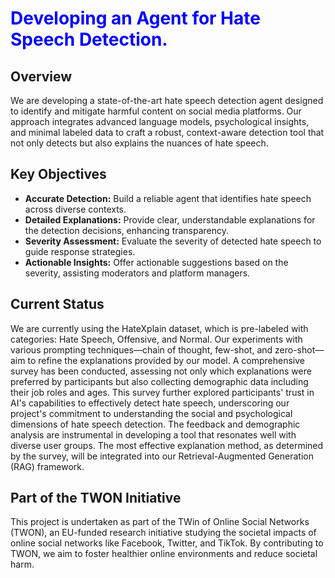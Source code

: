 <h1 style="color:blue;">Developing an Agent for Hate Speech Detection.</h1>


<h2>Overview</h2>
<p>We are developing a state-of-the-art hate speech detection agent designed to identify and mitigate harmful content on social media platforms. Our approach integrates advanced language models, psychological insights, and minimal labeled data to craft a robust, context-aware detection tool that not only detects but also explains the nuances of hate speech.</p>

<h2>Key Objectives</h2>
<ul>
  <li><strong>Accurate Detection:</strong> Build a reliable agent that identifies hate speech across diverse contexts.</li>
  <li><strong>Detailed Explanations:</strong> Provide clear, understandable explanations for the detection decisions, enhancing transparency.</li>
  <li><strong>Severity Assessment:</strong> Evaluate the severity of detected hate speech to guide response strategies.</li>
  <li><strong>Actionable Insights:</strong> Offer actionable suggestions based on the severity, assisting moderators and platform managers.</li>
</ul>

<h2>Current Status</h2>
<p>We are currently using the HateXplain dataset, which is pre-labeled with categories: Hate Speech, Offensive, and Normal. Our experiments with various prompting techniques—chain of thought, few-shot, and zero-shot—aim to refine the explanations provided by our model. 
A comprehensive survey has been conducted, assessing not only which explanations were preferred by participants but also collecting demographic data including their job roles and ages. This survey further explored participants' trust in AI's capabilities to effectively detect hate speech, underscoring our project's commitment to understanding the social and psychological dimensions of hate speech detection. The feedback and demographic analysis are instrumental in developing a tool that resonates well with diverse user groups. The most effective explanation method, as determined by the survey, will be integrated into our Retrieval-Augmented Generation (RAG) framework.</p>

<h2>Part of the TWON Initiative</h2>

This project is undertaken as part of the TWin of Online Social Networks (TWON), an EU-funded research initiative studying the societal impacts of online social networks like Facebook, Twitter, and TikTok. By contributing to TWON, we aim to foster healthier online environments and reduce societal harm.
